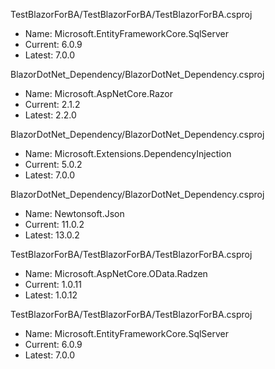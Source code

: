 
 
 TestBlazorForBA/TestBlazorForBA/TestBlazorForBA.csproj 
 - Name: Microsoft.EntityFrameworkCore.SqlServer 
 - Current: 6.0.9 
 - Latest: 7.0.0
 
 BlazorDotNet_Dependency/BlazorDotNet_Dependency.csproj 
 - Name: Microsoft.AspNetCore.Razor 
 - Current: 2.1.2 
 - Latest: 2.2.0
 
 BlazorDotNet_Dependency/BlazorDotNet_Dependency.csproj 
 - Name: Microsoft.Extensions.DependencyInjection 
 - Current: 5.0.2 
 - Latest: 7.0.0
 
 BlazorDotNet_Dependency/BlazorDotNet_Dependency.csproj 
 - Name: Newtonsoft.Json 
 - Current: 11.0.2 
 - Latest: 13.0.2
 
 TestBlazorForBA/TestBlazorForBA/TestBlazorForBA.csproj 
 - Name: Microsoft.AspNetCore.OData.Radzen 
 - Current: 1.0.11 
 - Latest: 1.0.12
 
 TestBlazorForBA/TestBlazorForBA/TestBlazorForBA.csproj 
 - Name: Microsoft.EntityFrameworkCore.SqlServer 
 - Current: 6.0.9 
 - Latest: 7.0.0